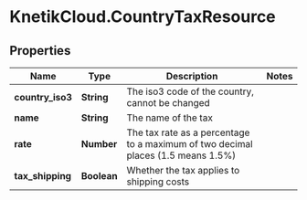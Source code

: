 # KnetikCloud.CountryTaxResource

## Properties
Name | Type | Description | Notes
------------ | ------------- | ------------- | -------------
**country_iso3** | **String** | The iso3 code of the country, cannot be changed | 
**name** | **String** | The name of the tax | 
**rate** | **Number** | The tax rate as a percentage to a maximum of two decimal places (1.5 means 1.5%) | 
**tax_shipping** | **Boolean** | Whether the tax applies to shipping costs | 


